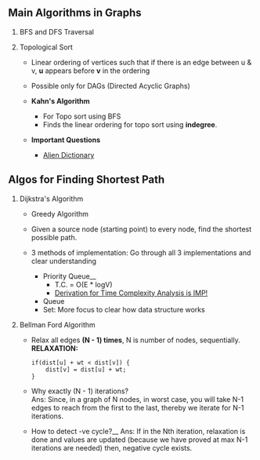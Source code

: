 ## Main Algorithms in Graphs

1) BFS and DFS Traversal

2) Topological Sort 
   - Linear ordering of vertices such that if there is an edge between u & v, **u** appears before **v** in the ordering
   - Possible only for DAGs (Directed Acyclic Graphs)

   - **Kahn's Algorithm** 
      - For Topo sort using BFS
      - Finds the linear ordering for topo sort using **indegree**.

   - **Important Questions**
     - [Alien Dictionary](https://www.geeksforgeeks.org/problems/alien-dictionary)


## Algos for Finding Shortest Path
1) Dijkstra's Algorithm
   - Greedy Algorithm
   - Given a source node (starting point) to every node, find the shortest possible path.

   - 3 methods of implementation: Go through all 3 implementations and clear understanding
      - Priority Queue__
         - T.C. = O(E * logV)
         - [Derivation for Time Complexity Analysis is IMP!](https://www.youtube.com/watch?v=3dINsjyfooY&list=PLgUwDviBIf0rGEWe64KWas0Nryn7SCRWw&index=21)
      - Queue
      - Set: More focus to clear how data structure works

2) Bellman Ford Algorithm
      - Relax all edges **(N - 1) times**, N is number of nodes,  sequentially.</br>
        **RELAXATION:**
        ```
        if(dist[u] + wt < dist[v]) {
            dist[v] = dist[u] + wt;
        }
        ```
      - Why exactly (N - 1) iterations?</br>
      Ans: Since, in a graph of N nodes, in worst case, you will take N-1 edges to reach from the first to the last, thereby we iterate for N-1 iterations.

      - How to detect -ve cycle?__
      Ans: If in the Nth iteration, relaxation is done and values are updated (because we have proved at max N-1 iterations are needed) then, negative cycle exists. 


